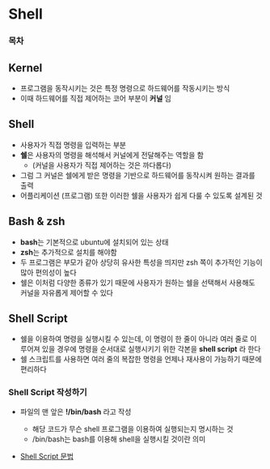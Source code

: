 # Shell

### 목차

## Kernel

- 프로그램을 동작시키는 것은 특정 명령으로 하드웨어를 작동시키는 방식
- 이때 하드웨어를 직접 제어하는 코어 부분이 **커널** 임

## Shell

- 사용자가 직접 명령을 입력하는 부분
- **쉘**은 사용자의 명령을 해석해서 커널에게 전달해주는 역할을 함
  - (커널을 사용자가 직접 제어하는 것은 까다롭다)
- 그럼 그 커널은 쉘에게 받은 명령을 기반으로 하드웨어를 동작시켜 원하는 결과를 출력
- 어플리케이션 (프로그램) 또한 이러한 쉘을 사용자가 쉽게 다룰 수 있도록 설계된 것

## Bash & zsh

- **bash**는 기본적으로 ubuntu에 설치되어 있는 상태
- **zsh**는 추가적으로 설치를 해야함
- 두 프로그램은 부모가 같아 상당히 유사한 특성을 띄지만 zsh 쪽이 추가적인 기능이 많아 편의성이 높다
- 쉘은 이처럼 다양한 종류가 있기 때문에 사용자가 원하는 쉘을 선택해서 사용해도 커널을 자유롭게 제어할 수 있다

## Shell Script

- 쉘을 이용하여 명령을 실행시킬 수 있는데, 이 명령이 한 줄이 아니라 여러 줄로 이루어져 있을 경우에 명령을 순서대로 실행시키기 위한 각본을 **shell script** 라 한다
- 쉘 스크립트를 사용하면 여러 줄의 복잡한 명령을 언제나 재사용이 가능하기 때문에 편리하다

### Shell Script 작성하기

- 파일의 맨 앞은 **!/bin/bash** 라고 작성

  - 해당 코드가 무슨 shell 프로그램을 이용하여 실행되는지 명시하는 것
  - /bin/bash는 bash를 이용해 shell을 실행시킬 것이란 의미

- [Shell Script 문법](shell_command.md)

